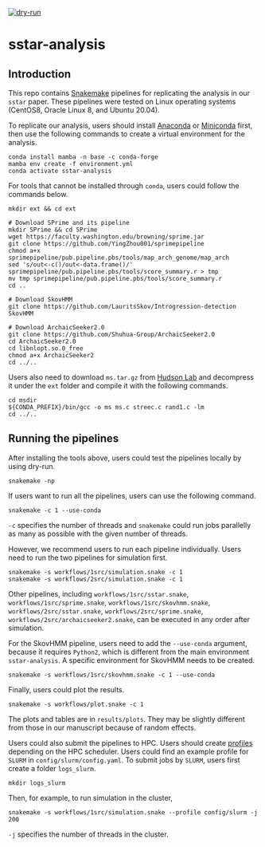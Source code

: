 [![dry-run](https://github.com/admixVIE/sstar-analysis/actions/workflows/dry-run.yml/badge.svg?branch=main)](https://github.com/admixVIE/sstar-analysis/actions)

# sstar-analysis

## Introduction

This repo contains [Snakemake](https://snakemake.readthedocs.io/en/stable/) pipelines for replicating the analysis in our `sstar` paper. These pipelines were tested on Linux operating systems (CentOS8, Oracle Linux 8, and Ubuntu 20.04).

To replicate our analysis, users should install [Anaconda](https://www.anaconda.com/) or [Miniconda](https://docs.conda.io/en/latest/miniconda.html) first, then use the following commands to create a virtual environment for the analysis.

	conda install mamba -n base -c conda-forge
	mamba env create -f environment.yml
	conda activate sstar-analysis

For tools that cannot be installed through `conda`, users could follow the commands below.

	mkdir ext && cd ext

	# Download SPrime and its pipeline
	mkdir SPrime && cd SPrime
	wget https://faculty.washington.edu/browning/sprime.jar
	git clone https://github.com/YingZhou001/sprimepipeline
	chmod a+x sprimepipeline/pub.pipeline.pbs/tools/map_arch_genome/map_arch
	sed 's/out<-c()/out<-data.frame()/' sprimepipeline/pub.pipeline.pbs/tools/score_summary.r > tmp
	mv tmp sprimepipeline/pub.pipeline.pbs/tools/score_summary.r
	cd ..

	# Download SkovHMM
	git clone https://github.com/LauritsSkov/Introgression-detection SkovHMM

	# Download ArchaicSeeker2.0
	git clone https://github.com/Shuhua-Group/ArchaicSeeker2.0
	cd ArchaicSeeker2.0
	cd libnlopt.so.0_free
	chmod a+x ArchaicSeeker2
	cd ../..

Users also need to download `ms.tar.gz` from [Hudson Lab](http://home.uchicago.edu/~rhudson1/source/mksamples.html) and decompress it under the `ext` folder and compile it with the following commands.

	cd msdir
	${CONDA_PREFIX}/bin/gcc -o ms ms.c streec.c rand1.c -lm
	cd ../..

## Running the pipelines

After installing the tools above, users could test the pipelines locally by using dry-run.

	snakemake -np

If users want to run all the pipelines, users can use the following command.

	snakemake -c 1 --use-conda

`-c` specifies the number of threads and `snakemake` could run jobs parallelly as many as possible with the given number of threads.

However, we recommend users to run each pipeline individually. Users need to run the two pipelines for simulation first.

	snakemake -s workflows/1src/simulation.snake -c 1
	snakemake -s workflows/2src/simulation.snake -c 1

Other pipelines, including `workflows/1src/sstar.snake`, `workflows/1src/sprime.snake`, `workflows/1src/skovhmm.snake`, `workflows/2src/sstar.snake`, `workflows/2src/sprime.snake`, `workflows/2src/archaicseeker2.snake`, can be executed in any order after simulation.

For the SkovHMM pipeline, users need to add the `--use-conda` argument, because it requires `Python2`, which is different from the main environment `sstar-analysis`. A specific environment for SkovHMM needs to be created.

	snakemake -s workflows/1src/skovhmm.snake -c 1 --use-conda

Finally, users could plot the results.

	snakemake -s workflows/plot.snake -c 1

The plots and tables are in `results/plots`. They may be slightly different from those in our manuscript because of random effects.

Users could also submit the pipelines to HPC. Users should create [profiles](https://snakemake.readthedocs.io/en/stable/executing/cli.html#profiles) depending on the HPC scheduler. Users could find an example profile for `SLURM` in `config/slurm/config.yaml`. To submit jobs by `SLURM`, users first create a folder `logs_slurm`.

	mkdir logs_slurm
	
Then, for example, to run simulation in the cluster,

	snakemake -s workflows/1src/simulation.snake --profile config/slurm -j 200 

`-j` specifies the number of threads in the cluster.

